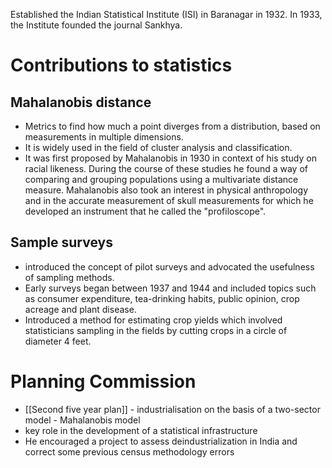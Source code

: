 Established the Indian Statistical Institute (ISI) in Baranagar in 1932. In 1933, the Institute founded the journal Sankhya.
# Contributions to statistics
## Mahalanobis distance
- Metrics to find how much a point diverges from a distribution, based on measurements in multiple dimensions.
- It is widely used in the field of cluster analysis and classification.
- It was first proposed by Mahalanobis in 1930 in context of his study on racial likeness. During the course of these studies he found a way of comparing and grouping populations using a multivariate distance measure. Mahalanobis also took an interest in physical anthropology and in the accurate measurement of skull measurements for which he developed an instrument that he called the "profiloscope".
## Sample surveys
- introduced the concept of pilot surveys and advocated the usefulness of sampling methods.
- Early surveys began between 1937 and 1944 and included topics such as consumer expenditure, tea-drinking habits, public opinion, crop acreage and plant disease.
- Introduced a method for estimating crop yields which involved statisticians sampling in the fields by cutting crops in a circle of diameter 4 feet.
# Planning Commission
- [[Second five year plan]] - industrialisation on the basis of a two-sector model - Mahalanobis model
- key role in the development of a statistical infrastructure
- He encouraged a project to assess deindustrialization in India and correct some previous census methodology errors